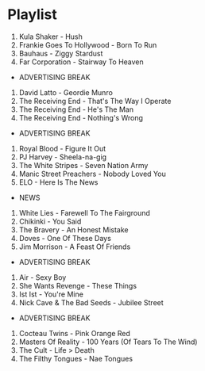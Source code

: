 # Playlist

1. Kula Shaker - Hush
2. Frankie Goes To Hollywood - Born To Run
3. Bauhaus - Ziggy Stardust
4. Far Corporation - Stairway To Heaven

- ADVERTISING BREAK

1. David Latto - Geordie Munro
2. The Receiving End - That's The Way I Operate
3. The Receiving End - He's The Man
4. The Receiving End - Nothing's Wrong

- ADVERTISING BREAK

1. Royal Blood - Figure It Out
2. PJ Harvey - Sheela-na-gig
3. The White Stripes - Seven Nation Army
4. Manic Street Preachers - Nobody Loved You
5. ELO - Here Is The News

- NEWS

1. White Lies - Farewell To The Fairground
2. Chikinki - You Said
3. The Bravery - An Honest Mistake
4. Doves - One Of These Days
5. Jim Morrison - A Feast Of Friends

- ADVERTISING BREAK

1. Air - Sexy Boy
2. She Wants Revenge - These Things
3. Ist Ist - You're Mine
4. Nick Cave & The Bad Seeds - Jubilee Street

- ADVERTISING BREAK

1. Cocteau Twins - Pink Orange Red
2. Masters Of Reality - 100 Years (Of Tears To The Wind)
3. The Cult - Life > Death
4. The Filthy Tongues - Nae Tongues
